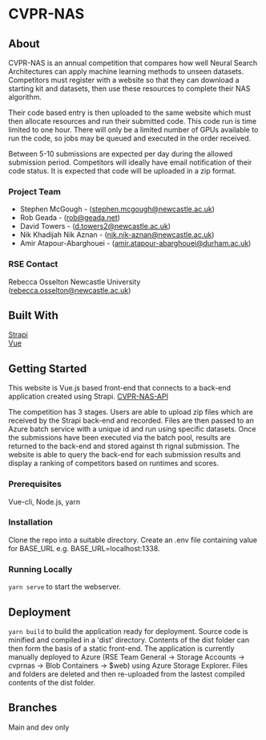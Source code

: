 # CVPR-NAS

## About

CVPR-NAS is an annual competition that compares how well Neural Search Architectures can apply machine learning methods to unseen datasets. Competitors must register with a website so that they can download a starting kit and datasets, then use these resources to complete their NAS algorithm.

Their code based entry is then uploaded to the same website which must then allocate resources and run their submitted code. This code run is time limited to one hour. There will only be a limited number of GPUs available to run the code, so jobs may be queued and executed in the order received.

Between 5-10 submissions are expected per day during the allowed submission period. Competitors will ideally have email notification of their code status. It is expected that code will be uploaded in a zip format.


### Project Team
* Stephen McGough - ([stephen.mcgough@newcastle.ac.uk](mailto:stephen.mcgough@newcastle.ac.uk))
* Rob Geada - ([rob@geada.net](mailto:rob@geada.net))
* David Towers - ([d.towers2@newcastle.ac.uk](mailto:d.towers2@newcastle.ac.uk))
* Nik Khadijah Nik Aznan  - ([nik.nik-aznan@newcastle.ac.uk](mailto:nik.nik-aznan@newcastle.ac.uk))
* Amir Atapour-Abarghouei - ([amir.atapour-abarghouei@durham.ac.uk](mailto:amir.atapour-abarghouei@durham.ac.uk))


### RSE Contact
Rebecca Osselton
Newcastle University  
([rebecca.osselton@newcastle.ac.uk](rebecca.osselton@newcastle.ac.uk))  

## Built With

[Strapi](https://docs.strapi.io/)  
[Vue](https://vuejs.org/)  


## Getting Started

This website is Vue.js based front-end that connects to a back-end application created using Strapi. [CVPR-NAS-API](https://github.com/NewcastleRSE/CVPR-NAS-API)

The competition has 3 stages. Users are able to upload zip files which are received by the Strapi back-end and recorded. Files are then passed to an Azure batch service with a unique id and run using specific datasets. Once the submissions have been executed via the batch pool, results are returned to the back-end and stored against th rignal submission. The website is able to query the back-end for each submission results and display a ranking of competitors based on runtimes and scores.


### Prerequisites

Vue-cli, Node.js, yarn

### Installation

Clone the repo into a suitable directory. Create an .env file containing value for BASE_URL e.g. BASE_URL=localhost:1338.

### Running Locally

`yarn serve` to start the webserver.

## Deployment

`yarn build` to build the application ready for deployment. Source code is minified and compiled in a 'dist' directory. Contents of the dist folder can then form the basis of a static front-end. The application is currently manually deployed to Azure (RSE Team General -> Storage Accounts -> cvprnas -> Blob Containers -> $web) using Azure Storage Explorer. Files and folders are deleted and then re-uploaded from the lastest compiled contents of the dist folder.

## Branches

Main and dev only

